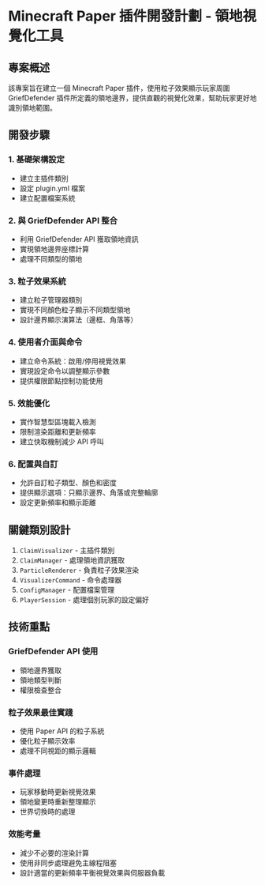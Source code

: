 # Minecraft Paper 插件開發計劃 - 領地視覺化工具

## 專案概述
該專案旨在建立一個 Minecraft Paper 插件，使用粒子效果顯示玩家周圍 GriefDefender 插件所定義的領地邊界，提供直觀的視覺化效果，幫助玩家更好地識別領地範圍。

## 開發步驟

### 1. 基礎架構設定
- 建立主插件類別
- 設定 plugin.yml 檔案
- 建立配置檔案系統

### 2. 與 GriefDefender API 整合
- 利用 GriefDefender API 獲取領地資訊
- 實現領地邊界座標計算
- 處理不同類型的領地

### 3. 粒子效果系統
- 建立粒子管理器類別
- 實現不同顏色粒子顯示不同類型領地
- 設計邊界顯示演算法（邊框、角落等）

### 4. 使用者介面與命令
- 建立命令系統：啟用/停用視覺效果
- 實現設定命令以調整顯示參數
- 提供權限節點控制功能使用

### 5. 效能優化
- 實作智慧型區塊載入檢測
- 限制渲染距離和更新頻率
- 建立快取機制減少 API 呼叫

### 6. 配置與自訂
- 允許自訂粒子類型、顏色和密度
- 提供顯示選項：只顯示邊界、角落或完整輪廓
- 設定更新頻率和顯示距離

## 關鍵類別設計

1. `ClaimVisualizer` - 主插件類別
2. `ClaimManager` - 處理領地資訊獲取
3. `ParticleRenderer` - 負責粒子效果渲染
4. `VisualizerCommand` - 命令處理器
5. `ConfigManager` - 配置檔案管理
6. `PlayerSession` - 處理個別玩家的設定偏好

## 技術重點

### GriefDefender API 使用
- 領地邊界獲取
- 領地類型判斷
- 權限檢查整合

### 粒子效果最佳實踐
- 使用 Paper API 的粒子系統
- 優化粒子顯示效率
- 處理不同視距的顯示邏輯

### 事件處理
- 玩家移動時更新視覺效果
- 領地變更時重新整理顯示
- 世界切換時的處理

### 效能考量
- 減少不必要的渲染計算
- 使用非同步處理避免主線程阻塞
- 設計適當的更新頻率平衡視覺效果與伺服器負載
